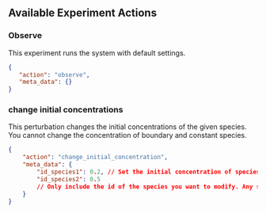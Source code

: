 ## Available Experiment Actions

### Observe
This experiment runs the system with default settings.

```json
{
   "action": "observe",
   "meta_data": {}
}
```

### change initial concentrations

This perturbation changes the initial concentrations of the given species. You cannot change the concentration of boundary and constant species.

```json
{
    "action": "change_initial_concentration",
    "meta_data": {
        "id_species1": 0.2, // Set the initial concentration of species id_species1 to 0.2.
        "id_species2": 0.5
        // Only include the id of the species you want to modify. Any species not listed will keep their default values
    }
}
```
